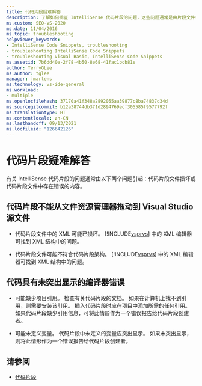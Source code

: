 ```yaml
---
title: 代码片段疑难解答
description: 了解如何排查 IntelliSense 代码片段的问题，这些问题通常是由片段文件中的内容错误或片段文件损坏引起的。
ms.custom: SEO-VS-2020
ms.date: 11/04/2016
ms.topic: troubleshooting
helpviewer_keywords:
- IntelliSense Code Snippets, troubleshooting
- troubleshooting IntelliSense Code Snippets
- troubleshooting Visual Basic, IntelliSense Code Snippets
ms.assetid: 7b6dd40e-2f78-4b50-8e68-41fac1bcb81e
author: TerryGLee
ms.author: tglee
manager: jmartens
ms.technology: vs-ide-general
ms.workload:
- multiple
ms.openlocfilehash: 37170a41f348a2892055aa39877c8ba74837d34d
ms.sourcegitcommit: b12a38744db371d2894769ecf305585f9577792f
ms.translationtype: HT
ms.contentlocale: zh-CN
ms.lasthandoff: 09/13/2021
ms.locfileid: "126642126"
---
```

# <a name="troubleshoot-snippets"></a>代码片段疑难解答

有关 IntelliSense 代码片段的问题通常由以下两个问题引起：代码片段文件损坏或代码片段文件中存在错误的内容。

## <a name="the-snippet-cannot-be-dragged-from-file-explorer-to-a-visual-studio-source-file"></a>代码片段不能从文件资源管理器拖动到 Visual Studio 源文件

- 代码片段文件中的 XML 可能已损坏。 [!INCLUDE[vsprvs](../code-quality/includes/vsprvs_md.md)] 中的 XML 编辑器可找到 XML 结构中的问题。

- 代码片段文件可能不符合代码片段架构。 [!INCLUDE[vsprvs](../code-quality/includes/vsprvs_md.md)] 中的 XML 编辑器可找到 XML 结构中的问题。

## <a name="the-code-has-compiler-errors-that-are-not-highlighted"></a>代码具有未突出显示的编译器错误

- 可能缺少项目引用。 检查有关代码片段的文档。 如果在计算机上找不到引用，则需要安装该引用。 插入代码片段时应在项目中添加所需的任何引用。 如果代码片段缺少引用信息，可将此情形作为一个错误报告给代码片段创建者。

- 可能未定义变量。 代码片段中未定义的变量应突出显示。 如果未突出显示，则将此情形作为一个错误报告给代码片段创建者。

## <a name="see-also"></a>请参阅

- [代码片段](../ide/code-snippets.md)
